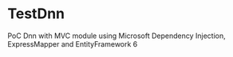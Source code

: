 # TestDnn
PoC Dnn with MVC module using Microsoft Dependency Injection, ExpressMapper and EntityFramework 6

